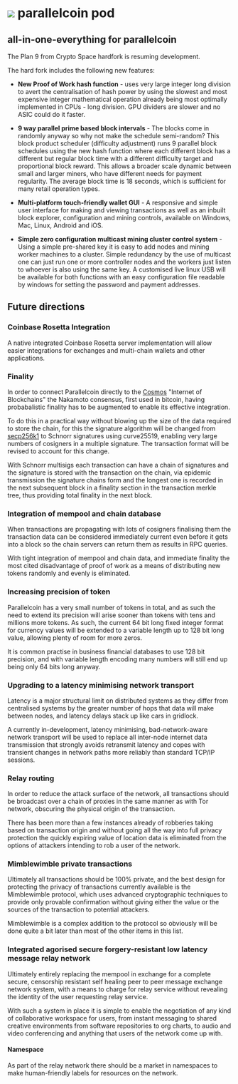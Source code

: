 # ![](https://raw.githubusercontent.com/p9c/pod/master/pkg/gui/logo/logo.svg) parallelcoin pod

## all-in-one-everything for parallelcoin

The Plan 9 from Crypto Space hardfork is resuming development.

The hard fork includes the following new features:

- **New Proof of Work hash function** - uses very large integer long 
  division to avert the centralisation of hash power by using
  the slowest and most expensive integer mathematical operation
  already being most optimally implemented in CPUs - long division. 
  GPU dividers are slower and no ASIC could do it faster.
  
- **9 way parallel prime based block intervals** - The blocks come
  in randomly anyway so why not make the schedule semi-random?
  This block product scheduler (difficulty adjustment) runs 9
  parallel block schedules using the new hash function where each
  different block has a different but regular block time with a
  different difficulty target and proportional block reward. 
  This allows a broader scale dynamic between small and larger 
  miners, who have different needs for payment regularity.
  The average block time is 18 seconds, which is sufficient
  for many retail operation types.
  
- **Multi-platform touch-friendly wallet GUI** - A responsive and 
  simple user interface for making and viewing transactions
  as well as an inbuilt block explorer, configuration and mining
  controls, available on Windows, Mac, Linux, Android and iOS.
  
- **Simple zero configuration multicast mining cluster control 
  system** - Using a simple pre-shared key it is easy to add nodes 
  and mining worker machines to a cluster. Simple redundancy by
  the use of multicast one can just run one or more controller
  nodes and the workers just listen to whoever is also using the
  same key. A customised live linux USB will be available for 
  both functions with an easy configuration file readable by
  windows for setting the password and payment addresses.
  
## Future directions

### Coinbase Rosetta Integration

A native integrated Coinbase Rosetta server implementation will
allow easier integrations for exchanges and multi-chain wallets
and other applications.

### Finality

In order to connect Parallelcoin directly to the 
[Cosmos](https://cosmos.network/) "Internet of Blockchains" 
the Nakamoto consensus, first used in bitcoin, having
probabalistic finality has to be augmented to enable its 
effective integration.

To do this in a practical way without blowing up the size of the
data required to store the chain, for this the signature algorithm
will be changed from 
[secp256k1](https://www.cryptoglobe.com/latest/2018/07/bitcoins-schnorr-upgrade-could-be-the-most-significant-change-since-segwit/)
to Schnorr signatures using curve25519, enabling very large numbers of 
cosigners in a multiple signature. The transaction format will be
revised to account for this change.

With Schnorr multisigs each transaction can have a chain of signatures and
the signature is stored with the transaction on the chain, via epidemic
transmission the signature chains form and the longest one is recorded in the
next subsequent block in a finality section in the transaction merkle tree,
thus providing total finality in the next block.

### Integration of mempool and chain database

When transactions are propagating with lots of cosigners finalising them
the transaction data can be considered immediately current even before it
gets into a block so the chain servers can return them as results in
RPC queries.

With tight integration of mempool and chain data, and immediate
finality the most cited disadvantage of proof of work as a means
of distributing new tokens randomly and evenly is eliminated.

### Increasing precision of token

Parallelcoin has a very small number of tokens in total, and as such
the need to extend its precision will arise sooner than tokens with
tens and millions more tokens. As such, the current 64 bit long fixed
integer format for currency values will be extended to a variable 
length up to 128 bit long value, allowing plenty of room for more 
zeros.

It is common practise in business financial databases to use 128 bit 
precision, and with variable length encoding many numbers will
still end up being only 64 bits long anyway.

### Upgrading to a latency minimising network transport

Latency is a major structural limit on distributed systems as they 
differ from centralised systems by the greater number of hops that
data will make between nodes, and latency delays stack up like
cars in gridlock.

A currently in-development, latency minimising, bad-network-aware
network transport will be used to replace all inter-node internet
data transmission that strongly avoids retransmit latency and 
copes with transient changes in network paths more reliably than
standard TCP/IP sessions.

### Relay routing

In order to reduce the attack surface of the network, all transactions
should be broadcast over a chain of proxies in the same manner as
with Tor network, obscuring the physical origin of the transaction.

There has been more than a few instances already of robberies taking
based on transaction origin and without going all the way into full
privacy protection the quickly expiring value of location data is 
eliminated from the options of attackers intending to rob a user
of the network.

### Mimblewimble private transactions

Ultimately all transactions should be 100% private, and the best 
design for protecting the privacy of transactions currently
available is the Mimblewimble protocol, which uses advanced
cryptographic techniques to provide only provable confirmation
without giving either the value or the sources of the transaction
to potential attackers.

Mimblewimble is a complex addition to the protocol so obviously will
be done quite a bit later than most of the other items in this list.

### Integrated agorised secure forgery-resistant low latency message relay network

Ultimately entirely replacing the mempool in exchange for a complete
secure, censorship resistant self healing peer to peer message exchange
network system, with a means to charge for relay service without
revealing the identity of the user requesting relay service.

With such a system in place it is simple to enable the negotiation of 
any kind of collaborative workspace for users, from instant messaging
to shared creative environments from software repositories to org charts,
to audio and video conferencing and anything that users of the network
come up with.

#### Namespace

As part of the relay network there should be a market in namespaces to 
make human-friendly labels for resources on the network.
